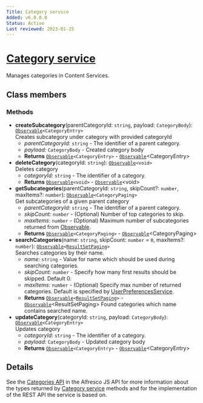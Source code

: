 ```yaml
---
Title: Category service
Added: v6.0.0.0
Status: Active
Last reviewed: 2023-01-25
---
```


# [Category service](../../../lib/content-services/src/lib/category/services/category.service.ts "Defined in category.service.ts")

Manages categories in Content Services.

## Class members

### Methods

-   **createSubcategory**(parentCategoryId: `string`, payload: `CategoryBody`): [`Observable`](http://reactivex.io/documentation/observable.html)`<CategoryEntry>`<br/>
    Creates subcategory under category with provided categoryId
    -   _parentCategoryId:_ `string`  - The identifier of a parent category.
    -   _payload:_ `CategoryBody`  - Created category body
    -   **Returns** [`Observable`](http://reactivex.io/documentation/observable.html)`<CategoryEntry>` - [`Observable`](http://reactivex.io/documentation/observable.html)&lt;CategoryEntry>
-   **deleteCategory**(categoryId: `string`): [`Observable`](http://reactivex.io/documentation/observable.html)`<void>`<br/>
    Deletes category
    -   _categoryId:_ `string`  - The identifier of a category.
    -   **Returns** [`Observable`](http://reactivex.io/documentation/observable.html)`<void>` - [`Observable`](http://reactivex.io/documentation/observable.html)&lt;void>
-   **getSubcategories**(parentCategoryId: `string`, skipCount?: `number`, maxItems?: `number`): [`Observable`](http://reactivex.io/documentation/observable.html)`<CategoryPaging>`<br/>
    Get subcategories of a given parent category
    -   _parentCategoryId:_ `string`  - The identifier of a parent category.
    -   _skipCount:_ `number`  - (Optional) Number of top categories to skip.
    -   _maxItems:_ `number`  - (Optional) Maximum number of subcategories returned from [Observable](http://reactivex.io/documentation/observable.html).
    -   **Returns** [`Observable`](http://reactivex.io/documentation/observable.html)`<CategoryPaging>` - [`Observable`](http://reactivex.io/documentation/observable.html)&lt;CategoryPaging>
-   **searchCategories**(name: `string`, skipCount: `number` = `0`, maxItems?: `number`): [`Observable`](http://reactivex.io/documentation/observable.html)`<`[`ResultSetPaging`](https://github.com/Alfresco/alfresco-js-api/blob/develop/src/api/search-rest-api/docs/ResultSetPaging.md)`>`<br/>
    Searches categories by their name.
    -   _name:_ `string`  - Value for name which should be used during searching categories.
    -   _skipCount:_ `number`  - Specify how many first results should be skipped. Default 0.
    -   _maxItems:_ `number`  - (Optional) Specify max number of returned categories. Default is specified by [UserPreferencesService](../../core/services/user-preferences.service.md).
    -   **Returns** [`Observable`](http://reactivex.io/documentation/observable.html)`<`[`ResultSetPaging`](https://github.com/Alfresco/alfresco-js-api/blob/develop/src/api/search-rest-api/docs/ResultSetPaging.md)`>` - [`Observable`](http://reactivex.io/documentation/observable.html)&lt;ResultSetPaging> Found categories which name contains searched name.
-   **updateCategory**(categoryId: `string`, payload: `CategoryBody`): [`Observable`](http://reactivex.io/documentation/observable.html)`<CategoryEntry>`<br/>
    Updates category
    -   _categoryId:_ `string`  - The identifier of a category.
    -   _payload:_ `CategoryBody`  - Updated category body
    -   **Returns** [`Observable`](http://reactivex.io/documentation/observable.html)`<CategoryEntry>` - [`Observable`](http://reactivex.io/documentation/observable.html)&lt;CategoryEntry>

## Details

See the
[Categories API](https://github.com/Alfresco/alfresco-js-api/blob/master/src/api/content-rest-api/docs/CategoriesApi.md)
in the Alfresco JS API for more information about the types returned by [Category
service](category.service.md) methods and for the implementation of the REST API the service is
based on.
